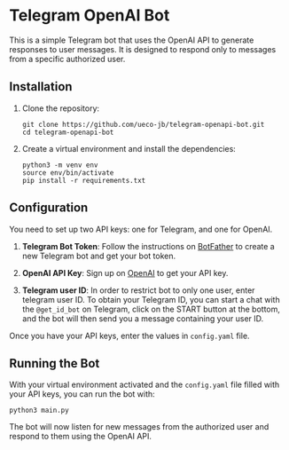 # Telegram OpenAI Bot

This is a simple Telegram bot that uses the OpenAI API to generate responses to user messages. It is designed to respond only to messages from a specific authorized user.

## Installation

1. Clone the repository:

    ```
    git clone https://github.com/ueco-jb/telegram-openapi-bot.git
    cd telegram-openapi-bot
    ```

2. Create a virtual environment and install the dependencies:

    ```
    python3 -m venv env
    source env/bin/activate
    pip install -r requirements.txt
    ```

## Configuration

You need to set up two API keys: one for Telegram, and one for OpenAI.

1. **Telegram Bot Token**: Follow the instructions on [BotFather](https://core.telegram.org/bots#botfather) to create a new Telegram bot and get your bot token.

2. **OpenAI API Key**: Sign up on [OpenAI](https://beta.openai.com/signup/) to get your API key.

3. **Telegram user ID**: In order to restrict bot to only one user, enter telegram user ID. To obtain your Telegram ID, you can start a chat with the `@get_id_bot` on Telegram, click on the START button at the bottom, and the bot will then send you a message containing your user ID.

Once you have your API keys, enter the values in `config.yaml` file.

## Running the Bot

With your virtual environment activated and the `config.yaml` file filled with your API keys, you can run the bot with:
```
python3 main.py
```

The bot will now listen for new messages from the authorized user and respond to them using the OpenAI API.


